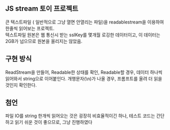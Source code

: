 ## JS stream 토이 프로젝트
 큰 텍스트파일 ( 일반적으로 그냥 열면 안열리는 파일)을 readablestream을 이용하여 한줄씩 읽어보는 프로젝트.  
 텍스트파일 원본은 웹 통신시 받는 sslKey를 몇개월 로깅한 데이터이고, 이 데이터는 2GB가 넘으므로 원본을 올리지는 않았음.
 
 
## 구현 방식
ReadStream을 만들어, Readable한 상태를 확인, Readable할 경우, 데이터 하나씩 읽어와서 string으로 이어붙인다.
개행문자(\n)가 나올 경우, 프롬프트를 올려 더 읽을 것인지 확인한다.

## 첨언
파일 IO를 string 한개씩 읽어오는 것은 굉장히 비효율적이긴 하나, 테스트 코드는 간단하고 읽기 쉬운 것이 좋으므로, 그냥 진행하였다
